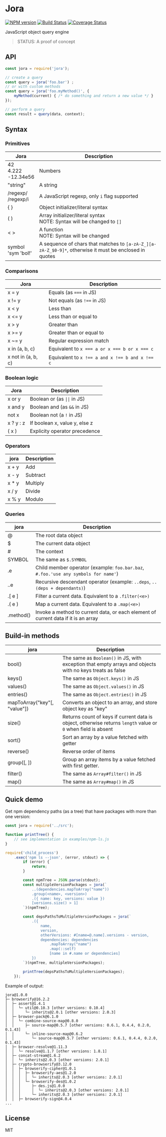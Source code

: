 # Jora

[![NPM version](https://img.shields.io/npm/v/jora.svg)](https://www.npmjs.com/package/jora)
[![Build Status](https://travis-ci.org/lahmatiy/jora.svg?branch=master)](https://travis-ci.org/lahmatiy/jora)
[![Coverage Status](https://coveralls.io/repos/github/lahmatiy/jora/badge.svg?branch=master)](https://coveralls.io/github/lahmatiy/jora?branch=master)

JavaScript object query engine

> STATUS: A proof of concept

## API

```js
const jora = require('jora');

// create a query
const query = jora('foo.bar') ;
// or with custom methods
const query = jora('foo.myMethod()', {
    myMethod(current) { /* do something and return a new value */ }
});

// perform a query
const result = query(data, context);
```

## Syntax

### Primitives

Jora | Description
--- | ---
42<br>4.222<br>-12.34e56 | Numbers
"string" | A string
/regexp/<br>/regexp/i | A JavaScript regexp, only `i` flag supported
{ } | Object initializer/literal syntax
( ) | Array initializer/literal syntax<br>NOTE: Syntax will be changed to `[]`
< > | A function<br>NOTE: Syntax will be changed
symbol<br>'sym \'bol!' | A sequence of chars that matches to `[a-zA-Z_][a-zA-Z_$0-9]*`, otherwise it must be enclosed in quotes

### Comparisons

Jora | Description
--- | ---
x = y | Equals (as `===` in JS)
x != y | Not equals (as `!==` in JS)
x < y | Less than
x <= y | Less than or equal to
x > y | Greater than
x >= y | Greater than or equal to
x ~= y | Regular expression match
x in (a, b, c) | Equivalent to `x === a or x === b or x === c`
x not in (a, b, c) | Equivalent to `x !== a and x !== b and x !== c`

### Boolean logic

Jora | Description
--- | ---
x or y | Boolean or (as `\|\|` in JS)
x and y | Boolean and (as `&&` in JS)
not x | Boolean not (a `!` in JS)
x ? y : z | If boolean x, value y, else z
( x ) | Explicity operator precedence

### Operators

jora | Description
--- | ---
x + y | Add
x - y | Subtract
x * y | Multiply
x / y | Divide
x % y | Modulo

### Queries

jora | Description
--- | ---
@ | The root data object
$ | The current data object
\# | The context
SYMBOL | The same as `$.SYMBOL`
.e | Child member operator (example: `foo.bar.baz`, `#.foo.'use any symbols for name'`)
..e | Recursive descendant operator (example: `..deps`, `..(deps + dependants)`)
.[ e ] | Filter a current data. Equivalent to a `.filter(<e>)`
.( e ) | Map a current data. Equivalent to a `.map(<e>)`
.method() | Invoke a method to current data, or each element of current data if it is an array

## Build-in methods

jora | Description
--- | ---
bool() | The same as `Boolean()` in JS, with exception that empty arrays and objects with no keys treats as false
keys() | The same as `Object.keys()` in JS
values() | The same as `Object.values()` in JS
entries() | The same as `Object.entries()` in JS
mapToArray("key"[, "value"]) | Converts an object to an array, and store object key as "key"
size() | Returns count of keys if current data is object, otherwise returns `length` value or `0` when field is absent
sort(<getter>) | Sort an array by a value fetched with getter
reverse() | Reverse order of items
group(<getter>[, <getter>]) | Group an array items by a value fetched with first getter.
filter() | The same as `Array#filter()` in JS
map() | The same as `Array#map()` in JS

## Quick demo

Get npm dependency paths (as a tree) that have packages with more than one version:

```js
const jora = require('../src');

function printTree() {
    // see implementation in examples/npm-ls.js
}

require('child_process')
    .exec('npm ls --json', (error, stdout) => {
        if (error) {
            return;
        }

        const npmTree = JSON.parse(stdout);
        const multipleVersionPackages = jora(`
            ..(dependencies.mapToArray("name"))
            .group(<name>, <version>)
            .({ name: key, versions: value })
            [versions.size() > 1]
        `)(npmTree);

        const depsPathsToMultipleVersionPackages = jora(`
            .({
                name,
                version,
                otherVersions: #[name=@.name].versions - version,
                dependencies: dependencies
                    .mapToArray("name")
                    .map(::self)
                    [name in #.name or dependencies]
            })
        `)(npmTree, multipleVersionPackages);

        printTree(depsPathsToMultipleVersionPackages);
    });
```

Example of output:

```
jora@1.0.0
├─ browserify@16.2.2
│  ├─ assert@1.4.1
│  │  └─ util@0.10.3 [other versions: 0.10.4]
│  │     └─ inherits@2.0.1 [other versions: 2.0.3]
│  ├─ browser-pack@6.1.0
│  │  └─ combine-source-map@0.8.0
│  │     ├─ source-map@0.5.7 [other versions: 0.6.1, 0.4.4, 0.2.0, 0.1.43]
│  │     └─ inline-source-map@0.6.2
│  │        └─ source-map@0.5.7 [other versions: 0.6.1, 0.4.4, 0.2.0, 0.1.43]
│  ├─ browser-resolve@1.11.3
│  │  └─ resolve@1.1.7 [other versions: 1.8.1]
│  ├─ concat-stream@1.6.2
│  │  └─ inherits@2.0.3 [other versions: 2.0.1]
│  ├─ crypto-browserify@3.12.0
│  │  ├─ browserify-cipher@1.0.1
│  │  │  ├─ browserify-aes@1.2.0
│  │  │  │  └─ inherits@2.0.3 [other versions: 2.0.1]
│  │  │  └─ browserify-des@1.0.2
│  │  │     ├─ des.js@1.0.0
│  │  │     │  └─ inherits@2.0.3 [other versions: 2.0.1]
│  │  │     └─ inherits@2.0.3 [other versions: 2.0.1]
│  │  ├─ browserify-sign@4.0.4
...
```

## License

MIT
